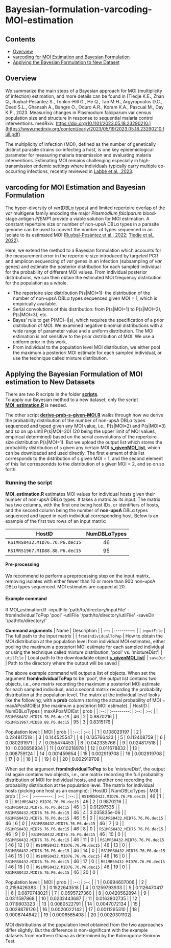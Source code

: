 # Bayesian-formulation-varcoding-MOI-estimation

## Contents
* [Overview](#Overview)
* [varcoding for MOI Estimation and Bayesian Formulation](#varcoding-for-MOI-Estimation-and-Bayesian-Formulation)
* [Applying the Bayesian Formulation to New Dataset](#Applying-the-Bayesian-Formulation-of-MOI-Estimation-to-New-Datasets)


## Overview
We summarize the main steps of a Bayesian approach for MOI (multiplicity of infection) estimation, and more details can be found in [Tiedje K.E., Zhan Q., Ruybal-Pesántez S., Tonkin-Hill G., He Q., Tan M.H., Argyropoulos D.C., Deed S.L., Ghansah A., Bangre O., Oduro A.R., Koram K.A., Pascual M., Day K.P., 2023. Measuring changes in Plasmodium falciparum var census population size and structure in response to sequential malaria control interventions. medRxiv. https://doi.org/10.1101/2023.05.18.23290210.](https://www.medrxiv.org/content/early/2023/05/19/2023.05.18.23290210.full.pdf) 

The multiplicity of infection (MOI), defined as the number of genetically distinct parasite strains co-infecting a host, is one key epidemiological parameter for measuring malaria transmission and evaluating malaria interventions. Estimating MOI remains challenging especially in high-transmission endemic settings where individuals typically carry multiple co-occurring infections, recently reviewed in [Labbé et al., 2023](https://journals.plos.org/ploscompbiol/article?id=10.1371/journal.pcbi.1010816).   

## varcoding for MOI Estimation and Bayesian Formulation
The hyper-diversity of *var*(DBLα types) and limited repertoire overlap of the *var* multigene family encoding the major *Plasmodium falciparum* blood-stage antigen *PfEMP*1 provide a viable solution for MOI estimation. A constant repertoire size or number of non-upsA DBLα types in a parasite genome can be used to convert the number of types sequenced in an isolate to its estimated MOI ([Ruybal-Pesántez et al., 2022](https://www.sciencedirect.com/science/article/pii/S0020751922000030?via%3Dihub); [Tiedje et al., 2022](https://journals.plos.org/globalpublichealth/article?id=10.1371/journal.pgph.0000285)).

Here, we extend the method to a Bayesian formulation which accounts for the measurement error in the repertoire size introduced by targeted PCR
and amplicon sequencing of *var* genes in an infection (subsampling of *var* genes) and estimate the posterior distribution for each sampled individual for the probability of different MOI values. From individual posterior distributions, we can then obtain the estimated MOI frequency distribution for the population as a whole.

- The repertoire size distribution
P(s|MOI=1): the distribution of the number of non-upsA DBLα types sequenced given MOI = 1, which is empirically available.
- Serial convolutions of this distribution: from P(s|MOI=1) to P(s|MOI=2), P(s|MOI=3), etc.
- Bayes’ rule to get P(MOI=i|s), which requires the specification of a prior distribution of MOI. We examined negative binomial distributions with a wide range of parameter value and a uniform distribution. The MOI estimation is not sensitive to the prior distribution of MOI. We use a uniform prior in this work. 
- From individual to the population level MOI distribution, we either pool the maximum a posteriori MOI estimate for each sampled individual, or use the technique called mixture distribution.

## Applying the Bayesian Formulation of MOI estimation to New Datasets
There are two R scripts in the folder **[scripts](https://github.com/qzhan321/Bayesian-formulation-varcoding-MOI-estimation/tree/main/scripts)**.  
To apply our Bayesian method to a new dataset, only the script **[MOI_estimation.R](https://github.com/qzhan321/Bayesian-formulation-varcoding-MOI-estimation/blob/main/scripts/MOI_estimation.R)** is needed. 

The other script **[derive-prob-s-given-MOI.R](https://github.com/qzhan321/Bayesian-formulation-varcoding-MOI-estimation/blob/main/scripts/derive-prob-s-given-MOI.R)** walks through how we derive the probability distribution of the number of non-upsA DBLα types sequenced and typed given any MOI value, i.e., P(s|MOI=2) and P(s|MOI=3) and so on up until P(s|MOI=20) (20 being the upper limit of MOI values, empirical determined) based on the serial convolutions of the repertoire size distribution P(s|MOI=1). But we upload the output list which stores the probability distribution of s given any certain MOI **[s_givenMOI_list](https://github.com/qzhan321/Bayesian-formulation-varcoding-MOI-estimation/blob/main/scripts/s_givenMOI_list)**, which can be downloaded and used directly. The first element of this list corresponds to the distribution of s given MOI = 1, and the second element of this list correspondds to the distribution of s given MOI = 2, and so on so forth. 

### Running the script
**MOI_estimation.R** estimates MOI values for individual hosts given their number of non-upsA DBLα types. It takes a matrix as its input. The matrix has two columns, with the first one being host IDs, or identifiers of hosts, and the second column being the number of **non-upsA** DBLα types sequenced and typed in each individual corresponding host. Below is an example of the first two rows of an input matrix:

| HostID | NumDBLαTypes |
| :--: | :---------: | 
| `RS1MRS0432.MID76.76.P6.dec15` | 46 |
| `RS1MRS1967.MID88.88.P6.dec15`  | 95 |

#### Pre-processing
We recommend to perform a preprocessing step on the input matrix, removing isolates with either fewer than 10 or more than 900 non-upsA DBLα types sequenced. MOI estimates are capped at 20.

#### Example command
R MOI_estimation.R -inputFile 'path/to/directory/inputFile' -fromIndividualToPop 'pool' -utilFile '/path/to/directory/utilFile' -saveDir '/path/to/directory/'

**Command arguments**
| Name | Description |
| :--: | :---------: | 
| `inputFile` | The full path to the input matrix |
| `fromIndividualToPop`  | How to obtain the MOI distribution at the population level from individual MOI estimates, either pooling the maximum a posteriori MOI estimate for each sampled individual or using the technique called mixture distribution, 'pool' vs. 'mixtureDist'|
| `utilFile`  | Local path to the downloadable object **[s_givenMOI_list](https://github.com/qzhan321/Bayesian-formulation-varcoding-MOI-estimation/blob/main/scripts/s_givenMOI_list)**|
| `saveDir`  | Path to the directory where the output will be saved |

The above example command will output a list of objects. When set the argument **fromIndividualToPop** to be 'pool', the output list contains two objects, i.e., one matrix recording the maximum a posteriori MOI estimate for each sampled individual, and a second matrix recording the probability distribution at the population level. The matrix at the individual level looks like the following, with a **prob** column storing the actual probability of MOI = maxAPosMOIEst (the maximum a posteriori MOI estimate). 
| HostID | NumDBLαTypes | maxAPosMOIEst | prob |
| :--: | :---------: | :--: | :--: |
| `RS1MRS0432.MID76.76.P6.dec15` | 46 | 2 | 0.9870216 |
| `RS1MRS1967.MID88.88.P6.dec15`  | 95 | 3 | 0.8315176 |

Population level:
| MOI | prob |
| :--: | :--: |
| 1 | 0.108029197 |
| 2 | 0.224817518 |
| 3 | 0.144525547 |
| 4 | 0.135766423 |
| 5 | 0.112408759 |
| 6 | 0.080291971 |
| 7 | 0.055474453 |
| 8 | 0.042335766 |
| 9 | 0.024817518 |
| 10 | 0.030656934 |
| 11 | 0.010218978 |
| 12 | 0.011678832 |
| 13 | 0.008759124 |
| 14 | 0.001459854 |
| 15 | 0.002919708 |
| 16 | 0.002919708 |
| 17 | 0 |
| 18 | 0 |
| 19 | 0 |
| 20 | 0.002919708 |

When set the argument **fromIndividualToPop** to be 'mixtureDist', the output list again contains two objects, i.e., one matrix recording the full probability distribution of MOI for individual hosts, and another one recording the probability distribution at the population level.
The matrix for individual hosts (picking one host as an example):
| HostID | NumDBLαTypes | MOI | prob |
| :--: | :---------: | :--: | :--: |
| `RS1MRS0432.MID76.76.P6.dec15` | 46 | 1 | 0 |
| `RS1MRS0432.MID76.76.P6.dec15` | 46 | 2 | 0.9870216 |
| `RS1MRS0432.MID76.76.P6.dec15` | 46 | 3 | 0.01297535 |
| `RS1MRS0432.MID76.76.P6.dec15` | 46 | 4 | 3.035835e-06 |
| `RS1MRS0432.MID76.76.P6.dec15` | 46 | 5 | 0 |
| `RS1MRS0432.MID76.76.P6.dec15` | 46 | 6 | 0 |
| `RS1MRS0432.MID76.76.P6.dec15` | 46 | 7 | 0 |
| `RS1MRS0432.MID76.76.P6.dec15` | 46 | 8 | 0 |
| `RS1MRS0432.MID76.76.P6.dec15` | 46 | 9 | 0 |
| `RS1MRS0432.MID76.76.P6.dec15` | 46 | 10 | 0 |
| `RS1MRS0432.MID76.76.P6.dec15` | 46 | 11 | 0 |
| `RS1MRS0432.MID76.76.P6.dec15` | 46 | 12 | 0 |
| `RS1MRS0432.MID76.76.P6.dec15` | 46 | 13 | 0 |
| `RS1MRS0432.MID76.76.P6.dec15` | 46 | 14 | 0 |
| `RS1MRS0432.MID76.76.P6.dec15` | 46 | 15 | 0 |
| `RS1MRS0432.MID76.76.P6.dec15` | 46 | 16 | 0 |
| `RS1MRS0432.MID76.76.P6.dec15` | 46 | 17 | 0 |
| `RS1MRS0432.MID76.76.P6.dec15` | 46 | 18 | 0 |
| `RS1MRS0432.MID76.76.P6.dec15` | 46 | 19 | 0 |
| `RS1MRS0432.MID76.76.P6.dec15` | 46 | 20 | 0 |

Population level:
| MOI | prob |
| :--: | :--: |
| 1 | 0.0994607006 |
| 2 | 0.2159426383 |
| 3 | 0.1522643518 |
| 4 | 0.1259793933 |
| 5 | 0.1126470417 |
| 6 | 0.0870748021 |
| 7 | 0.0595727360 |
| 8 | 0.0420562894 |
| 9 | 0.0311597868 |
| 10 | 0.0232443687 |
| 11 | 0.0163802735 |
| 12 | 0.0119803323 |
| 13 | 0.0080522791 |
| 14 | 0.0047072134 |
| 15 | 0.0029879126 |
| 16 | 0.0020022142 |
| 17 | 0.0011265310 |
| 18 | 0.0006744842 |
| 19 | 0.0006565408 |
| 20 | 0.0020301102|

MOI distributions at the population level obtained from the two approaches differ slightly. But the difference is non-significant with the example datasets from northern Ghana as determined by the Kolmogorov-Smirnov Test. 
